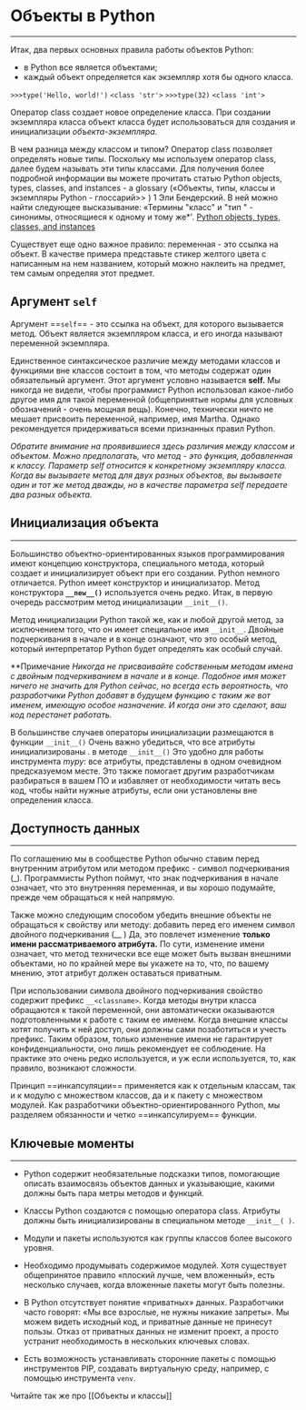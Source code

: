 
# Объекты в Python
---



Итак, два первых основных правила работы объектов Python:

- в Python все является объектами;
-  каждый объект определяется как экземпляр хотя бы одного класса.

 `>>>type('Hello, world!')`
 `<class 'str'>`
 `>>>type(32)`
 `<class 'int'>`

Оператор class создает новое опре­деление класса. При создании экземпляра класса объект класса будет исполь­зоваться для создания и инициализации *объекта-экземпляра*.

В чем разница между классом и типом? Оператор class позволяет определять новые типы. Поскольку мы используем оператор class, далее будем называть эти типы классами. Для получения более подробной информации вы може­те прочитать статью Pythoп objects, types, classes, апd iпstaпces - а glossary («Объекты, типы, классы и экземпляры Python - глоссарий>> ) 1 Эли Бендерский. В ней можно найти следующее высказывание: «Термины "класс" и "тип " - синонимы, относящиеся к одному и тому же*'. [Pythoп objects, types, classes, апd iпstaпces](https://eli.thegreenplace.net/2012/03/30/python-objects-types-classes-and-instances-a-glossary)

Существует еще одно важное правило: переменная - это ссылка на объект. В ка­честве примера представьте стикер желтого цвета с написанным на нем назва­нием, который можно наклеить на предмет, тем самым определяя этот предмет.


## Аргумент **`self`**

Аргумент ==`self`== - это ссылка на объект, для которого вызывается метод. Объект является экземпляром класса, и его иногда называют переменной экземпляра.

Единственное синтаксическое различие между методами классов и функциями вне классов состоит в том, что методы содержат один обязательный аргумент. Этот аргумент условно называется **self.** Мы никогда не видели, чтобы програм­мист Python использовал какое-либо другое имя для такой переменной (обще­принятые нормы для условных обозначений - очень мощная вещь). Конечно, технически ничто не мешает присвоить переменной, например, имя Martha. Однако рекомендуется придерживаться всеми признанных правил Python.

*Обратите внимание на проявившиеся здесь различия между классом и объектом. Можно предполагать, что метод - это функция, добавленная к классу. Параметр self относится к конкретному экземпляру класса. Когда вы вызываете метод для двух разных объектов, вы вызываете один и тот же метод дважды, но в качестве параметра self передаете два разных объекта.*


## Инициализация объекта
---

Большинство объектно-ориентированных языков программирования имеют концепцию конструктора, специального метода, который создает и инициали­зирует объект при его создании. Python немного отличается. Python имеет кон­структор и инициализатор. Метод конструктора **`__new__()`** используется очень редко. Итак, в первую очередь рассмотрим метод инициализации `__init__()`.

Метод инициализации Python такой же, как и любой другой метод, за исклю­чением того, что он имеет специальное имя `__init__`. Двойные подчеркивания в начале и в конце означают, что это особый метод, который интерпретатор Python будет определять как особый случай.

**Примечание
*Никогда не присваивайте собственным методам имена с двойным под­черкиванием в начале и в конце. Подобное имя может ничего не значить для Python сейчас, но всегда есть вероятность, что разработчики Python добавят в будущем функцию с таким же вот именем, имеющую особое назначение. И когда они это сделают, ваш код перестанет работать.*

В большинстве случаев операторы инициализации размещаются в функ­ции `__init__()` Очень важно убедиться, что все атрибуты инициализированы . в методе `__init__()` Это удобно для работы инструмента *mуру*: все атрибуты, представлены в одном очевидном предсказуемом месте. Это также помогает другим разработчикам разбираться в вашем ПО и избавляет от необходимости читать весь код, чтобы найти нужные атрибуты, если они установлены вне определения класса.


## Доступность данных
---

По соглашению мы в сообществе Python обычно ставим перед внутренним атрибутом или методом префикс - символ подчеркивания (_). Программисты Python поймут, что знак подчеркивания в начале означает, что это внутренняя переменная, и вы хорошо подумайте, прежде чем обращаться к ней напрямую.

Также можно следующим способом убедить внешние объекты не обращаться к свойству или методу: добавить перед его именем символ двойного подчерки­вания (__ ) Да, это повлечет изменение **только имени рассматриваемого атри­бута.** По сути, изменение имени означает, что метод технически все еще может быть вызван внешними объектами, но по крайней мере вы укажете на то, что, по вашему мнению, этот атрибут должен оставаться приватным.

При использовании символа двойного подчеркивания свойство содержит 
пре­фикс `__<classname>`. Когда методы внутри класса обращаются к такой переменной,
они автоматически оказываются подготовленными к работе с таким ее именем. Когда внешние классы хотят получить к ней доступ, они должны сами позабо­титься и учесть префикс. Таким образом, только изменение имени не гарантирует конфиденциальности, оно лишь рекомендует ее соблюдение. На практике это очень редко используется, и уж если используется, то, как правило, возникают сложности.

Принцип ==инкапсуляции== применяется как к отдельным классам, так и к модулю с множеством классов, да и к пакету с множеством модулей. Как разработчики объектно-ориентированного Python, мы разделяем обязанности и четко ==инкап­сулируем== функции.


## Ключевые моменты
---

-  Python содержит необязательные подсказки типов, помогающие описать взаимосвязь объектов данных и указывающие, какими должны быть пара­ метры методов и функций.

-  Классы Python создаются с помощью оператора class. Атрибуты должны быть инициализированы в специальном методе `__init__( )`.

-  Модули и пакеты используются как группы классов более высокого уровня.

-  Необходимо продумывать содержимое модулей. Хотя существует общепри­нятое правило «плоский лучше, чем вложенный», есть несколько случаев, когда вложенные пакеты могут быть полезны.

-  В Python отсутствует понятие «приватных» данных. Разработчики часто говорят: «Мы все взрослые, не нужны никакие запреты». Мы можем видеть исходный код, и приватные данные не принесут пользы. Отказ от приватных данных не изменит проект, а просто устранит необходимость в нескольких ключевых словах.

-  Есть возможность устанавливать сторонние пакеты с помощью инструментов PIP,     создавать виртуальную среду, например, с помощью инструмента `venv`.

Читайте так же про [[Объекты и классы]]